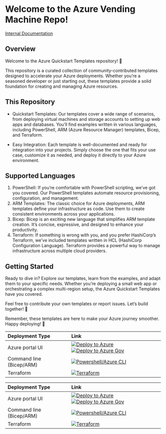 # Welcome to the Azure Vending Machine Repo!


[Internal Documentation](https://microage.huducloud.com)

## Overview

Welcome to the Azure Quickstart Templates repository! 🚀

This repository is a curated collection of community-contributed templates designed to accelerate your Azure deployments. Whether you’re a seasoned developer or just starting out, these templates provide a solid foundation for creating and managing Azure resources.

## This Repository

- Quickstart Templates: Our templates cover a wide range of scenarios, from deploying virtual machines and storage accounts to setting up web apps and databases. You’ll find examples written in various languages, including PowerShell, ARM (Azure Resource Manager) templates, Bicep, and Terraform.

- Easy Integration: Each template is well-documented and ready for integration into your projects. Simply choose the one that fits your use case, customize it as needed, and deploy it directly to your Azure environment.

## Supported Languages

1. PowerShell: If you’re comfortable with PowerShell scripting, we’ve got you covered. Our PowerShell templates automate resource provisioning, configuration, and management.
2. ARM Templates: The classic choice for Azure deployments, ARM templates define your infrastructure as code. Use them to create consistent environments across your applications.
3. Bicep: Bicep is an exciting new language that simplifies ARM template creation. It’s concise, expressive, and designed to enhance your productivity.
4. Terraform: If something is wrong with you, and you prefer HashiCorp’s Terraform, we’ve included templates written in HCL (HashiCorp Configuration Language). Terraform provides a powerful way to manage infrastructure across multiple cloud providers.

## Getting Started

Ready to dive in? Explore our templates, learn from the examples, and adapt them to your specific needs. Whether you’re deploying a small web app or orchestrating a complex multi-region setup, the Azure Quickstart Templates have you covered.

Feel free to contribute your own templates or report issues. Let’s build together! 🌟

Remember, these templates are here to make your Azure journey smoother. Happy deploying! 🎉


| Deployment Type | Link |
|:--|:--|
| Azure portal UI |[![Deploy to Azure](https://aka.ms/deploytoazurebutton)](https://portal.azure.com/#blade/Microsoft_Azure_CreateUIDef/CustomDeploymentBlade/uri/https%3A%2F%2Fraw.githubusercontent.com%2FAzure%2Favdaccelerator%2Fmain%2Fworkload%2Farm%2Fdeploy-baseline.json/uiFormDefinitionUri/https%3A%2F%2Fraw.githubusercontent.com%2FAzure%2Favdaccelerator%2Fmain%2Fworkload%2Fportal-ui%2Fportal-ui-baseline.json) [![Deploy to Azure Gov](https://aka.ms/deploytoazuregovbutton)](https://portal.azure.us/#blade/Microsoft_Azure_CreateUIDef/CustomDeploymentBlade/uri/https%3A%2F%2Fraw.githubusercontent.com%2FAzure%2Favdaccelerator%2Fmain%2Fworkload%2Farm%2Fdeploy-baseline.json/uiFormDefinitionUri/https%3A%2F%2Fraw.githubusercontent.com%2FAzure%2Favdaccelerator%2Fmain%2Fworkload%2Fportal-ui%2Fportal-ui-baseline.json)|
| Command line (Bicep/ARM) | [![Powershell/Azure CLI](./workload/docs/icons/powershell.png)](./workload/bicep/readme.md#avd-accelerator-baseline) |
| Terraform | [![Terraform](./workload/docs/icons/terraform.png)](./workload/terraform/greenfield/readme.md) |

| Deployment Type | Link |
|:--|:--|
| Azure portal UI | [![Deploy to Azure](https://aka.ms/deploytoazurebutton)](https://portal.azure.com/#blade/Microsoft_Azure_CreateUIDef/CustomDeploymentBlade/uri/https%3A%2F%2Fraw.githubusercontent.com%2FAzure%2Favdaccelerator%2Fmain%2Fworkload%2Farm%2Fdeploy-custom-image.json/uiFormDefinitionUri/https%3A%2F%2Fraw.githubusercontent.com%2FAzure%2Favdaccelerator%2Fmain%2Fworkload%2Fportal-ui%2Fportal-ui-custom-image.json) [![Deploy to Azure Gov](https://aka.ms/deploytoazuregovbutton)](https://portal.azure.us/#blade/Microsoft_Azure_CreateUIDef/CustomDeploymentBlade/uri/https%3A%2F%2Fraw.githubusercontent.com%2FAzure%2Favdaccelerator%2Fmain%2Fworkload%2Farm%2Fdeploy-custom-image.json/uiFormDefinitionUri/https%3A%2F%2Fraw.githubusercontent.com%2FAzure%2Favdaccelerator%2Fmain%2Fworkload%2Fportal-ui%2Fportal-ui-custom-image.json) |
| Command line (Bicep/ARM) | [![Powershell/Azure CLI](./workload/docs/icons/powershell.png)](./workload/bicep/readme.md#optional-custom-image-build-deployment) |
| Terraform | [![Terraform](./workload/docs/icons/terraform.png)](./workload/terraform/customimage) |

